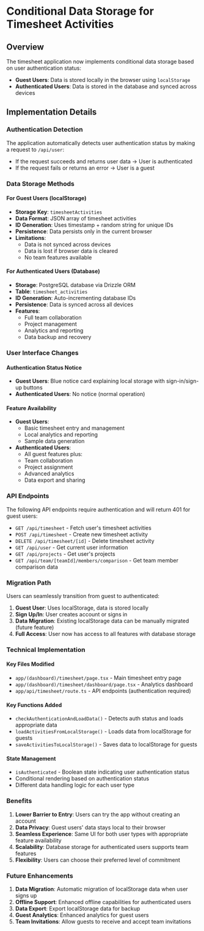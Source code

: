 # Conditional Data Storage for Timesheet Activities

## Overview

The timesheet application now implements conditional data storage based on user authentication status:

- **Guest Users**: Data is stored locally in the browser using `localStorage`
- **Authenticated Users**: Data is stored in the database and synced across devices

## Implementation Details

### Authentication Detection

The application automatically detects user authentication status by making a request to `/api/user`:

- If the request succeeds and returns user data → User is authenticated
- If the request fails or returns an error → User is a guest

### Data Storage Methods

#### For Guest Users (localStorage)
- **Storage Key**: `timesheetActivities`
- **Data Format**: JSON array of timesheet activities
- **ID Generation**: Uses timestamp + random string for unique IDs
- **Persistence**: Data persists only in the current browser
- **Limitations**: 
  - Data is not synced across devices
  - Data is lost if browser data is cleared
  - No team features available

#### For Authenticated Users (Database)
- **Storage**: PostgreSQL database via Drizzle ORM
- **Table**: `timesheet_activities`
- **ID Generation**: Auto-incrementing database IDs
- **Persistence**: Data is synced across all devices
- **Features**: 
  - Full team collaboration
  - Project management
  - Analytics and reporting
  - Data backup and recovery

### User Interface Changes

#### Authentication Status Notice
- **Guest Users**: Blue notice card explaining local storage with sign-in/sign-up buttons
- **Authenticated Users**: No notice (normal operation)

#### Feature Availability
- **Guest Users**: 
  - Basic timesheet entry and management
  - Local analytics and reporting
  - Sample data generation
- **Authenticated Users**:
  - All guest features plus:
  - Team collaboration
  - Project assignment
  - Advanced analytics
  - Data export and sharing

### API Endpoints

The following API endpoints require authentication and will return 401 for guest users:

- `GET /api/timesheet` - Fetch user's timesheet activities
- `POST /api/timesheet` - Create new timesheet activity
- `DELETE /api/timesheet/[id]` - Delete timesheet activity
- `GET /api/user` - Get current user information
- `GET /api/projects` - Get user's projects
- `GET /api/team/[teamId]/members/comparison` - Get team member comparison data

### Migration Path

Users can seamlessly transition from guest to authenticated:

1. **Guest User**: Uses localStorage, data is stored locally
2. **Sign Up/In**: User creates account or signs in
3. **Data Migration**: Existing localStorage data can be manually migrated (future feature)
4. **Full Access**: User now has access to all features with database storage

### Technical Implementation

#### Key Files Modified
- `app/(dashboard)/timesheet/page.tsx` - Main timesheet entry page
- `app/(dashboard)/timesheet/dashboard/page.tsx` - Analytics dashboard
- `app/api/timesheet/route.ts` - API endpoints (authentication required)

#### Key Functions Added
- `checkAuthenticationAndLoadData()` - Detects auth status and loads appropriate data
- `loadActivitiesFromLocalStorage()` - Loads data from localStorage for guests
- `saveActivitiesToLocalStorage()` - Saves data to localStorage for guests

#### State Management
- `isAuthenticated` - Boolean state indicating user authentication status
- Conditional rendering based on authentication status
- Different data handling logic for each user type

### Benefits

1. **Lower Barrier to Entry**: Users can try the app without creating an account
2. **Data Privacy**: Guest users' data stays local to their browser
3. **Seamless Experience**: Same UI for both user types with appropriate feature availability
4. **Scalability**: Database storage for authenticated users supports team features
5. **Flexibility**: Users can choose their preferred level of commitment

### Future Enhancements

1. **Data Migration**: Automatic migration of localStorage data when user signs up
2. **Offline Support**: Enhanced offline capabilities for authenticated users
3. **Data Export**: Export localStorage data for backup
4. **Guest Analytics**: Enhanced analytics for guest users
5. **Team Invitations**: Allow guests to receive and accept team invitations 